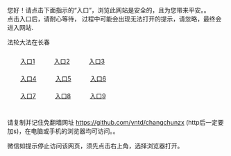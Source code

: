 您好！请点击下面指示的“入口”，浏览此网站是安全的，且为您带来平安。。 <br/>
点击入口后，请耐心等待， 过程中可能会出现无法打开的提示，请忽略，最终会进入网站. </br>

法轮大法在长春<br/>
<div style="padding:10px"><a style="margin:20px" target="_blank" href="https://dsgkzisarag5q.cloudfront.net/2Qpsp?bkhdquhi" id="ccLink1" rel="nofollow">入口1</a> <a target="_blank" style="margin:20px" href="https://d1mdcory1hr6xh.cloudfront.net/2Qpsp?pnmethv" id="ccLink2" rel="nofollow">入口2</a> <a style="margin:20px" target="_blank" href="https://djxmov4evwu2u.cloudfront.net/2Qpsp?ulqzhd" id="ccLink3" rel="nofollow">入口3</a></div>

<div style="padding:10px" ><a style="margin:20px" target="_blank" href="https://dsgkzisarag5q.cloudfront.net/2Qpsp?bkhdquhi" id="ccLink4" rel="nofollow">入口4</a> <a style="margin:20px" href="https://d1mdcory1hr6xh.cloudfront.net/2Qpsp?pnmethv" target="_blank" id="ccLink5" rel="nofollow">入口5</a> <a style="margin:20px" href="https://djxmov4evwu2u.cloudfront.net/2Qpsp?ulqzhd" target="_blank" id="ccLink6" rel="nofollow">入口6</a></div>

<div style="padding:10px"><a style="margin:20px" target="_blank" href="https://dsgkzisarag5q.cloudfront.net/2Qpsp?bkhdquhi" id="ccLink7" rel="nofollow">入口7</a> <a style="margin:20px" href="https://d1mdcory1hr6xh.cloudfront.net/2Qpsp?pnmethv" target="_blank" id="ccLink8" rel="nofollow">入口8</a> <a style="margin:20px" target="_blank" href="https://djxmov4evwu2u.cloudfront.net/2Qpsp?ulqzhd" id="ccLink9" rel="nofollow">入口9</a></div>

<br/>



请复制并记住免翻墙网址 https://github.com/yntd/changchunzx (http后一定要加s)，在电脑或手机的浏览器均可访问。。<br/>

微信如提示停止访问该网页，须先点击右上角，选择浏览器打开。
